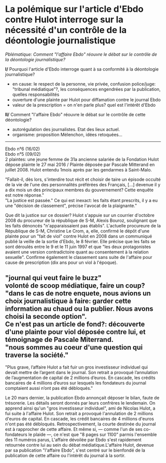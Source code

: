 # La polémique sur l'article d'Ebdo contre Hulot interroge sur la nécessité d'un contrôle de la déontologie journalistique

_Pblématique: Comment "l'affaire Ebdo" réouvre le débat sur le contrôle de la déontologie journalistique?_  

**I/** Pourquoi l'article d'Ebdo interroge quant à sa conformité à la déontologie journalistique?
- en cause: le respect de la personne, vie privée, confusion police/juge: "tribunal médiatique"?, les conséquences engendrées par la publication, quelles responsabilités
- ouverture d'une plainte par Hulot pour diffamation contre le journal Ebdo
- valeur de la prescription = on n'en parle plus? quel est l'intérêt d'Ebdo

**II/** Comment "l'affaire Ebdo" réouvre le débat sur le contrôle de cette déontologie?
- autorégulation des journalistes. Etat des lieux actuel.
- organisme: proposition Mélenchon, idées retoquées...

---

Ebdo n°6 (16/02)  
Ebdo n°5 (09/02)  
2 plaintes: une jeune femme de 31a ancienne salariée de la Fondation Hulot dépose plainte le 27 mai 2016 / Plainte déposée par Pascale Mitterand en juillet 2008. Hulot entendu 1mois après par les gendarmes à Saint-Malo.

"Fallait-il, dès lors, s'interdire tout récit et choisir de taire un épisode occulté de la vie de l'une des personnalités préférées des Français, [...] devenue il y a dix mois un des principaux membres du gouvernement? Cette enquête est notre réponse."  
"La justice est passée." Ce qui est inexact: les faits étant prescrits, il y a eu une "décision de classement", précise l'avocat de la plaignante."

Que dit la justice sur ce dossier? Hulot s'appuie sur un courrier d'octobre 2008 du procureur de la république de S-M, Alexis Bouroz, soulignant que les faits dénoncés "n'apparaissaient pas établis". L'actuelle procureure de la République de S-M, Christine Le Crom, a, elle, confirmé le dépôt d'une plainte pour un "fait de viol" contre Hulot en 2008 dans un communiqué publié la veille de la sortie d'Ebdo, le 8 février. Elle précise que les faits se sont déroulés entre le 9 et le 11 juin 1997 et que "les deux protagonistes avaient une version contradictoire quant au consentement à la relation sexuelle". Confirme également le classement sans suite de l'affaire pour cause de prescription (dix ans pour un viol à l'époque).  

"journal qui veut faire le buzz"  
volonté de scoop médiatique, faire un coup? "dans le cas de notre enquete, nous avions un choix journalistique à faire: garder cette information au chaud ou la publier. Nous avons choisi la seconde option".  
Ce n'est pas un article de fond?: découverte d'une plainte pour viol déposée contre lui, et témoignage de Pascale Miterrand.  
"nous sommes au coeur d'une question qui traverse la société."
---

"Plus grave, l’affaire Hulot a fait fuir un gros investisseur individuel qui devait mettre de l’argent dans le journal. Son retrait a provoqué l’annulation de l’augmentation de capital de 2 millions d’euros. En cascade, les crédits bancaires de 4 millions d’euros sur lesquels les fondateurs du journal comptaient aussi n’ont pas été débloqués."

Le 20 mars dernier, la publication Ebdo annonçait déposer le bilan, faute de trésorerie. Les détails seront donnés par leurs confrères le lendemain. On apprend ainsi qu'un "gros investisseur individuel", ami de Nicolas Hulot, a fui suite à l'affaire Hulot. Son retrait a provoqué l'annulation de 2 millions d'euros de capital. En cascade, les crédit bancaires de 4 millions d'euros n'ont pas été débloqués. Retrospectivement, la courte destinée du journal est à rapprocher de cette affaire. Et même si, — comme l'un de ses co-fondateurs le plaide —, ce n'est que "8 pages sur 1100" parmis l'ensemble des 11 numéros parus, L'affaire dévoilée par Ebdo s'est rapidement retournée contre lui au sein du débat médiatique.L'affaire Hulot, devenue par sa publication "l'affaire Ebdo", s'est centré sur le bienfondé de la publication de cette affaire ou l'intérêt du journal à la sortir.
